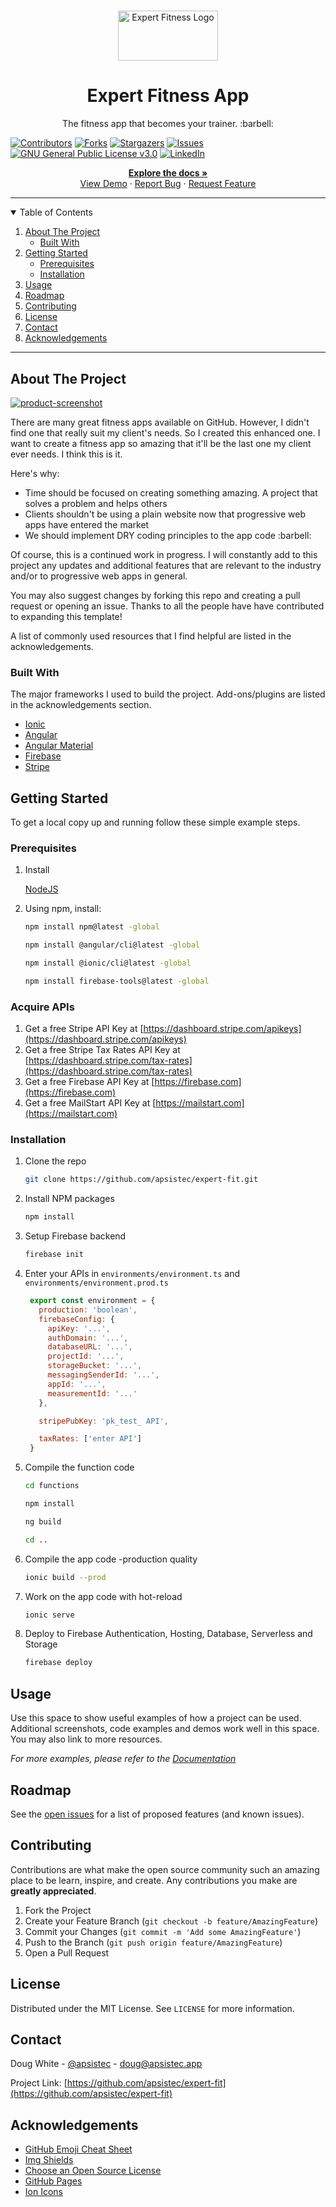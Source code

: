 #

<!-- PROJECT LOGO -->
<p align="center">
<a href="https://github.com/apsistec/expert-fit">
<img src="src/assets/logos/logo.png" alt="Expert Fitness Logo" width="160" height="80">
</a>
</p>

<h1 align="center">
Expert Fitness App
</h1>

<p align="center">
The fitness app that becomes your trainer. :barbell:

<!-- PROJECT SHIELDS -->
[![Contributors][contributors-shield]][contributors-url]
[![Forks][forks-shield]][forks-url]
[![Stargazers][stars-shield]][stars-url]
[![Issues][issues-shield]][issues-url]
[![GNU General Public License v3.0][license-shield]][license-url]
[![LinkedIn][linkedin-shield]][linkedin-url]

<p align="center">
<a href="https://github.com/apsistec/expert-fit">
<strong>
Explore the docs »
</strong>
</a>
<br />
<a href="https://github.com/apsistec/expert-fit">View Demo</a>
·
<a href="https://github.com/apsistec/expert-fit/issues">Report Bug</a>
·
<a href="https://github.com/apsistec/expert-fit/issues">Request Feature</a>

---

<!-- TABLE OF CONTENTS -->
<details open>
  <summary>Table of Contents</summary>
  <ol>
    <li>
      <a href="#about-the-project">About The Project</a>
      <ul>
        <li><a href="#built-with">Built With</a></li>
      </ul>
    </li>
    <li>
      <a href="#getting-started">Getting Started</a>
      <ul>
        <li><a href="#prerequisites">Prerequisites</a></li>
        <li><a href="#installation">Installation</a></li>
      </ul>
    </li>
    <li><a href="#usage">Usage</a></li>
    <li><a href="#roadmap">Roadmap</a></li>
    <li><a href="#contributing">Contributing</a></li>
    <li><a href="#license">License</a></li>
    <li><a href="#contact">Contact</a></li>
    <li><a href="#acknowledgements">Acknowledgements</a></li>
  </ol>
</details>

---
<!-- ABOUT THE PROJECT -->
## About The Project

[![product-screenshot]](http://expert-fitness-midland-tx.web.app "Expert Fitness
Landing Page")

There are many great fitness apps available on GitHub.
However, I didn't find one that really suit my client's needs.
So I created this enhanced one.
I want to create a fitness app so amazing that it'll be the last one my client
ever needs.
I think this is it.

Here's why:

* Time should be focused on creating something amazing. A project that solves a
  problem and helps others
* Clients shouldn't be using a plain website now that progressive web apps have
  entered the market
* We should implement DRY coding principles to the app code :barbell:

Of course, this is a continued work in progress. I will constantly add to this
project any updates and additional features that are relevant to the industry
and/or to progressive web apps in general.

You may also suggest changes by forking this repo and creating a pull request or
opening an issue. Thanks to all the people have have contributed to expanding
this template!

A list of commonly used resources that I find helpful are listed in the acknowledgements.

### Built With

The major frameworks I used to build the project. Add-ons/plugins are listed in
the acknowledgements section.

* [Ionic](https://ionicframework.com)
* [Angular](https://angular.io)
* [Angular Material](https://material.angular.io)
* [Firebase](https://firebase.com)
* [Stripe](https://stripe.com)

<!-- GETTING STARTED -->
## Getting Started

To get a local copy up and running follow these simple example steps.

### Prerequisites

1. Install
   <!-- ```http -->
   [NodeJS](https://www.nodejs.com)
2. Using npm, install:

    ```sh
    npm install npm@latest -global
    ```

    ```sh
    npm install @angular/cli@latest -global
    ```

    ```sh
    npm install @ionic/cli@latest -global
    ```

    ```sh
    npm install firebase-tools@latest -global
    ````

### Acquire APIs

1. Get a free Stripe API Key at [https://dashboard.stripe.com/apikeys](https://dashboard.stripe.com/apikeys)
2. Get a free Stripe Tax Rates API Key at [https://dashboard.stripe.com/tax-rates](https://dashboard.stripe.com/tax-rates)
3. Get a free Firebase API Key at [https://firebase.com](https://firebase.com)
4. Get a free MailStart API Key at [https://mailstart.com](https://mailstart.com)

### Installation

1. Clone the repo

   ```sh
   git clone https://github.com/apsistec/expert-fit.git
   ```

2. Install NPM packages

   ```sh
   npm install
   ```

3. Setup Firebase backend

   ```sh
   firebase init
   ```

4. Enter your APIs in `environments/environment.ts` and `environments/environment.prod.ts`

   ```js
    export const environment = {
      production: 'boolean',
      firebaseConfig: {
        apiKey: '...',
        authDomain: '...',
        databaseURL: '...',
        projectId: '...',
        storageBucket: '...',
        messagingSenderId: '...',
        appId: '...',
        measurementId: '...'
      },

      stripePubKey: 'pk_test_ API',

      taxRates: ['enter API']
    }
   ```

5. Compile the function code

   ```sh
   cd functions
   ```

   ```sh
   npm install
   ```

   ```sh
   ng build
   ```

   ```sh
   cd ..
   ```

6. Compile the app code -production quality

   ```sh
   ionic build --prod
   ```

7. Work on the app code with hot-reload

   ```sh
   ionic serve 
   ```

8. Deploy to Firebase Authentication, Hosting, Database, Serverless and Storage

   ```sh
   firebase deploy
   ```

<!-- USAGE EXAMPLES -->
## Usage

Use this space to show useful examples of how a project can be used. Additional screenshots, code examples and demos work well in this space. You may also link to more resources.

_For more examples, please refer to the [Documentation](https://example.com)_

<!-- ROADMAP -->
## Roadmap

See the [open issues](https://github.com/apsistec/expert-fit/issues) for a list of proposed features (and known issues).

<!-- CONTRIBUTING -->
## Contributing

Contributions are what make the open source community such an amazing place to be learn, inspire, and create. Any contributions you make are **greatly appreciated**.

1. Fork the Project
2. Create your Feature Branch (`git checkout -b feature/AmazingFeature`)
3. Commit your Changes (`git commit -m 'Add some AmazingFeature'`)
4. Push to the Branch (`git push origin feature/AmazingFeature`)
5. Open a Pull Request

<!-- LICENSE -->
## License

Distributed under the MIT License. See `LICENSE` for more information.

<!-- CONTACT -->
## Contact

Doug White - [@apsistec](https://twitter.com/apsistec) - doug@apsistec.app

Project Link: [https://github.com/apsistec/expert-fit](https://github.com/apsistec/expert-fit)

<!-- ACKNOWLEDGEMENTS -->
## Acknowledgements

* [GitHub Emoji Cheat Sheet](https://www.webpagefx.com/tools/emoji-cheat-sheet)
* [Img Shields](https://shields.io)
* [Choose an Open Source License](https://choosealicense.com)
* [GitHub Pages](https://pages.github.com)
* [Ion Icons](https://ionicons.com)

<!-- MARKDOWN LINKS & IMAGES -->
[contributors-shield]: https://img.shields.io/github/contributors/apsistec/expert-fit.svg?style=for-the-badge
[contributors-url]: https://github.com/apsistec/expert-fit/graphs/contributors
[forks-shield]: https://img.shields.io/github/forks/apsistec/expert-fit.svg?style=for-the-badge
[forks-url]: https://github.com/apsistec/expert-fit/network/members
[stars-shield]: https://img.shields.io/github/stars/apsistec/expert-fit.svg?style=for-the-badge
[stars-url]: https://github.com/apsistec/expert-fit/stargazers
[issues-shield]: https://img.shields.io/github/issues/apsistec/expert-fit.svg?style=for-the-badge
[issues-url]: https://github.com/apsistec/expert-fit/issues
[license-shield]: https://img.shields.io/github/license/apsistec/expert-fit.svg?style=for-the-badge
[license-url]: https://github.com/apsistec/expert-fit/blob/master/LICENSE.txt
[linkedin-shield]: https://img.shields.io/badge/-LinkedIn-black.svg?style=for-the-badge&logo=linkedin&colorB=555
[linkedin-url]: https://linkedin.com/in/apsistec
[product-screenshot]: src/assets/images/screenshot.png

